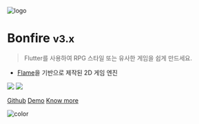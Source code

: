 ![logo](../_media/bonfire.gif)

# Bonfire <small>v3.x</small>

> Flutter를 사용하여 RPG 스타일 또는 유사한 게임을 쉽게 만드세요.

- [Flame](https://flame-engine.org/)을 기반으로 제작된 2D 게임 엔진

[![](https://img.shields.io/github/forks/rafaelbarbosatec/bonfire.svg?style=flat&logo=github&colorB=orange&label=forks)](https://github.com/RafaelBarbosatec/bonfire)
[![](https://img.shields.io/github/stars/rafaelbarbosatec/bonfire.svg?style=flat&logo=github&colorB=orange&label=stars)](https://github.com/RafaelBarbosatec/bonfire)


[Github](https://github.com/RafaelBarbosatec/bonfire)
[Demo](https://bonfire-engine.github.io/examples/bonfire-v3)
[Know more](#welcome-to-bonfire-under-construction)

![color](#3f3f3f)

